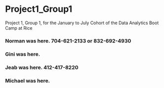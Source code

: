 # Project1_Group1
Project 1, Group 1, for the January to July Cohort of the Data Analytics Boot Camp at Rice
### Norman was here.  704-621-2133 or 832-692-4930
### Gini was here.
### Jeab was here. 412-417-8220
### Michael was here. 
